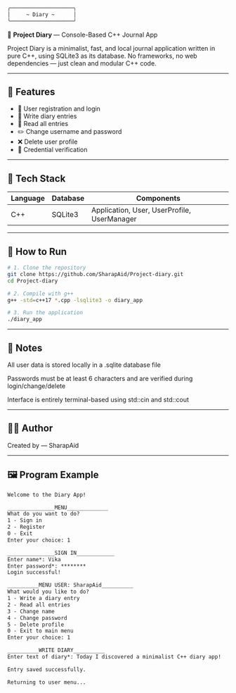 ```markdown
╭────────────────────╮
│     ~ Diary ~      │
╰────────────────────╯
```

📓 **Project Diary** — Console-Based C++ Journal App

Project Diary is a minimalist, fast, and local journal application written in pure C++, using SQLite3 as its database. No frameworks, no web dependencies — just clean and modular C++ code.

---

## 🚀 Features

- 👤 User registration and login  
- 📝 Write diary entries  
- 📖 Read all entries  
- ✏️ Change username and password  
- ❌ Delete user profile  
- 🔐 Credential verification  

---

## 🧰 Tech Stack

| Language | Database | Components                                  |
|----------|----------|---------------------------------------------|
| C++      | SQLite3  | Application, User, UserProfile, UserManager |

---

## 🔧 How to Run

```bash
# 1. Clone the repository
git clone https://github.com/SharapAid/Project-diary.git
cd Project-diary
```

```bash
# 2. Compile with g++
g++ -std=c++17 *.cpp -lsqlite3 -o diary_app
```

```bash
# 3. Run the application
./diary_app
```
---

## 📌 Notes

  All user data is stored locally in a .sqlite database file

  Passwords must be at least 6 characters and are verified during login/change/delete

  Interface is entirely terminal-based using std::cin and std::cout
    
---

## 👩‍💻 Author

Created by — SharapAid

---

## 🖼️ Program Example

```markdown
Welcome to the Diary App!

_______________MENU_____________
What do you want to do?
1 - Sign in
2 - Register
0 - Exit
Enter your choice: 1

_______________SIGN IN____________
Enter name*: Vika
Enter password*: ********
Login successful!

__________MENU USER: SharapAid__________
What would you like to do?
1 - Write a diary entry
2 - Read all entries
3 - Change name
4 - Change password
5 - Delete profile
0 - Exit to main menu
Enter your choice: 1

__________WRITE DIARY__________
Enter text of diary*: Today I discovered a minimalist C++ diary app!

Entry saved successfully.

Returning to user menu...
```